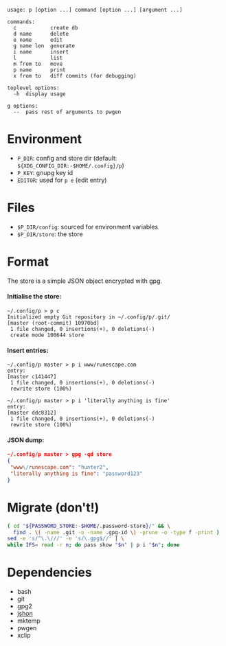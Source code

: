 ```
usage: p [option ...] command [option ...] [argument ...]

commands:
  c           create db
  d name      delete
  e name      edit
  g name len  generate
  i name      insert
  l           list
  m from to   move
  p name      print
  x from to   diff commits (for debugging)

toplevel options:
  -h  display usage

g options:
  --  pass rest of arguments to pwgen
```

# Environment
* `P_DIR`: config and store dir (default: `${XDG_CONFIG_DIR:-$HOME/.config}/p`)
* `P_KEY`: gnupg key id
* `EDITOR`: used for `p e` (edit entry)

# Files
* `$P_DIR/config`: sourced for environment variables
* `$P_DIR/store`: the store

# Format
The store is a simple JSON object encrypted with gpg.

#### Initialise the store:
```
~/.config/p > p c
Initialized empty Git repository in ~/.config/p/.git/
[master (root-commit) 10970bd]
 1 file changed, 0 insertions(+), 0 deletions(-)
 create mode 100644 store
 ```

#### Insert entries:
```
~/.config/p master > p i www/runescape.com
entry:
[master c141447]
 1 file changed, 0 insertions(+), 0 deletions(-)
 rewrite store (100%)

~/.config/p master > p i 'literally anything is fine'
entry:
[master ddc8312]
 1 file changed, 0 insertions(+), 0 deletions(-)
 rewrite store (100%)
```

#### JSON dump:
```json
~/.config/p master > gpg -qd store
{
 "www\/runescape.com": "hunter2",
 "literally anything is fine": "password123"
}
```

# Migrate (don't!)
```bash
( cd "${PASSWORD_STORE:-$HOME/.password-store}/" && \
  find . \( -name .git -o -name .gpg-id \) -prune -o -type f -print ) | \
sed -e 's/^\.\///' -e 's/\.gpg$//' | \
while IFS= read -r n; do pass show "$n" | p i "$n"; done
```

# Dependencies
* bash
* git
* gpg2
* [jshon](https://github.com/keenerd/jshon)
* mktemp
* pwgen
* xclip
